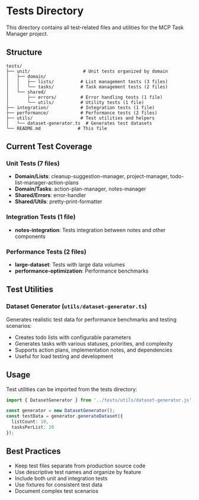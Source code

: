 # Tests Directory

This directory contains all test-related files and utilities for the MCP Task Manager project.

## Structure

```
tests/
├── unit/                    # Unit tests organized by domain
│   ├── domain/
│   │   ├── lists/          # List management tests (3 files)
│   │   └── tasks/          # Task management tests (2 files)
│   └── shared/
│       ├── errors/         # Error handling tests (1 file)
│       └── utils/          # Utility tests (1 file)
├── integration/            # Integration tests (1 file)
├── performance/            # Performance tests (2 files)
├── utils/                  # Test utilities and helpers
│   └── dataset-generator.ts  # Generates test datasets
└── README.md              # This file
```

## Current Test Coverage

### Unit Tests (7 files)
- **Domain/Lists**: cleanup-suggestion-manager, project-manager, todo-list-manager-action-plans
- **Domain/Tasks**: action-plan-manager, notes-manager  
- **Shared/Errors**: error-handler
- **Shared/Utils**: pretty-print-formatter

### Integration Tests (1 file)
- **notes-integration**: Tests integration between notes and other components

### Performance Tests (2 files)
- **large-dataset**: Tests with large data volumes
- **performance-optimization**: Performance benchmarks

## Test Utilities

### Dataset Generator (`utils/dataset-generator.ts`)
Generates realistic test data for performance benchmarks and testing scenarios:
- Creates todo lists with configurable parameters
- Generates tasks with various statuses, priorities, and complexity
- Supports action plans, implementation notes, and dependencies
- Useful for load testing and development

## Usage

Test utilities can be imported from the tests directory:

```typescript
import { DatasetGenerator } from '../tests/utils/dataset-generator.js';

const generator = new DatasetGenerator();
const testData = generator.generateDataset({
  listCount: 10,
  tasksPerList: 20
});
```

## Best Practices

- Keep test files separate from production source code
- Use descriptive test names and organize by feature
- Include both unit and integration tests
- Use fixtures for consistent test data
- Document complex test scenarios